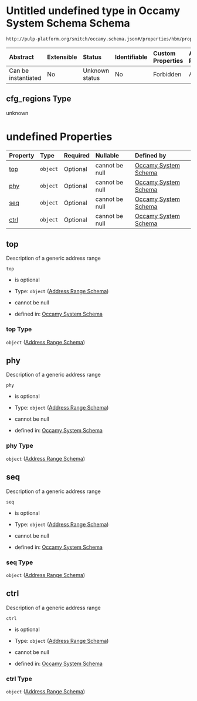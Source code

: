 # Untitled undefined type in Occamy System Schema Schema

```txt
http://pulp-platform.org/snitch/occamy.schema.json#/properties/hbm/properties/cfg_regions
```



| Abstract            | Extensible | Status         | Identifiable | Custom Properties | Additional Properties | Access Restrictions | Defined In                                                       |
| :------------------ | :--------- | :------------- | :----------- | :---------------- | :-------------------- | :------------------ | :--------------------------------------------------------------- |
| Can be instantiated | No         | Unknown status | No           | Forbidden         | Allowed               | none                | [occamy.schema.json*](occamy.schema.json "open original schema") |

## cfg_regions Type

unknown

# undefined Properties

| Property      | Type     | Required | Nullable       | Defined by                                                                                                                                                                             |
| :------------ | :------- | :------- | :------------- | :------------------------------------------------------------------------------------------------------------------------------------------------------------------------------------- |
| [top](#top)   | `object` | Optional | cannot be null | [Occamy System Schema](occamy-properties-address-range-schema-1.md "http://pulp-platform.org/snitch/address_range.schema.json#/properties/hbm/properties/cfg_regions/properties/top")  |
| [phy](#phy)   | `object` | Optional | cannot be null | [Occamy System Schema](occamy-properties-address-range-schema-1.md "http://pulp-platform.org/snitch/address_range.schema.json#/properties/hbm/properties/cfg_regions/properties/phy")  |
| [seq](#seq)   | `object` | Optional | cannot be null | [Occamy System Schema](occamy-properties-address-range-schema-1.md "http://pulp-platform.org/snitch/address_range.schema.json#/properties/hbm/properties/cfg_regions/properties/seq")  |
| [ctrl](#ctrl) | `object` | Optional | cannot be null | [Occamy System Schema](occamy-properties-address-range-schema-1.md "http://pulp-platform.org/snitch/address_range.schema.json#/properties/hbm/properties/cfg_regions/properties/ctrl") |

## top

Description of a generic address range

`top`

*   is optional

*   Type: `object` ([Address Range Schema](occamy-properties-address-range-schema-1.md))

*   cannot be null

*   defined in: [Occamy System Schema](occamy-properties-address-range-schema-1.md "http://pulp-platform.org/snitch/address_range.schema.json#/properties/hbm/properties/cfg_regions/properties/top")

### top Type

`object` ([Address Range Schema](occamy-properties-address-range-schema-1.md))

## phy

Description of a generic address range

`phy`

*   is optional

*   Type: `object` ([Address Range Schema](occamy-properties-address-range-schema-1.md))

*   cannot be null

*   defined in: [Occamy System Schema](occamy-properties-address-range-schema-1.md "http://pulp-platform.org/snitch/address_range.schema.json#/properties/hbm/properties/cfg_regions/properties/phy")

### phy Type

`object` ([Address Range Schema](occamy-properties-address-range-schema-1.md))

## seq

Description of a generic address range

`seq`

*   is optional

*   Type: `object` ([Address Range Schema](occamy-properties-address-range-schema-1.md))

*   cannot be null

*   defined in: [Occamy System Schema](occamy-properties-address-range-schema-1.md "http://pulp-platform.org/snitch/address_range.schema.json#/properties/hbm/properties/cfg_regions/properties/seq")

### seq Type

`object` ([Address Range Schema](occamy-properties-address-range-schema-1.md))

## ctrl

Description of a generic address range

`ctrl`

*   is optional

*   Type: `object` ([Address Range Schema](occamy-properties-address-range-schema-1.md))

*   cannot be null

*   defined in: [Occamy System Schema](occamy-properties-address-range-schema-1.md "http://pulp-platform.org/snitch/address_range.schema.json#/properties/hbm/properties/cfg_regions/properties/ctrl")

### ctrl Type

`object` ([Address Range Schema](occamy-properties-address-range-schema-1.md))
